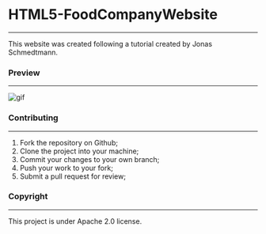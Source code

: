 # HTML5-FoodCompanyWebsite
-----------

This website was created following a tutorial created by Jonas Schmedtmann.

### Preview
-------------

![gif](https://thumbs.gfycat.com/DemandingDelayedAmethystsunbird-size_restricted.gif)

### Contributing
-------------

1. Fork the repository on Github;
2. Clone the project into your machine;
3. Commit your changes to your own branch;
4. Push your work to your fork;
5. Submit a pull request for review;


### Copyright
-------------

This project is under Apache 2.0 license.

